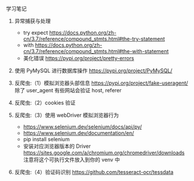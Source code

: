 学习笔记
1. 异常捕获与处理 
   - try expect https://docs.python.org/zh-cn/3.7/reference/compound_stmts.html#the-try-statement
   - with https://docs.python.org/zh-cn/3.7/reference/compound_stmts.html#the-with-statement
   - 美化错误 https://pypi.org/project/pretty-errors

2. 使用 PyMySQL 进行数据库操作 https://pypi.org/project/PyMySQL/
3. 反爬虫:（1）模拟浏览器头部信息  https://pypi.org/project/fake-useragent/ 除了 user_agent 有些网站会验证 host, referer
4. 反爬虫:（2）cookies 验证
5. 反爬虫:（3）使用 webDriver 模拟浏览器行为 
   - https://www.selenium.dev/selenium/docs/api/py/  
   - https://www.selenium.dev/documentation/en/
   - pip install selenium
   - 安装对应浏览器版本的 Driver https://sites.google.com/a/chromium.org/chromedriver/downloads  注意将这个可执行文件放入到你的 venv 中
6. 反爬虫:（4）验证码识别  https://github.com/tesseract-ocr/tessdata